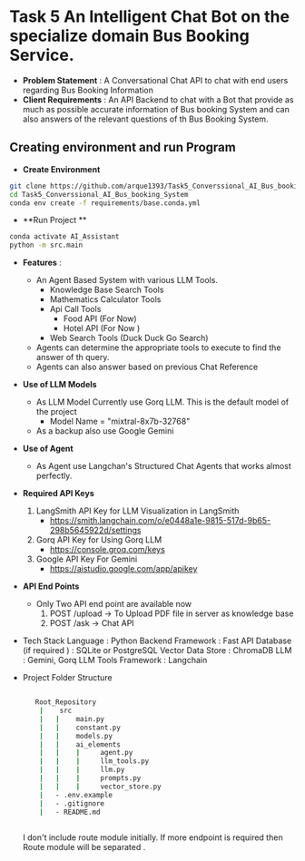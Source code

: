 # Task 5 An Intelligent Chat Bot on the specialize domain Bus Booking Service.
 
- **Problem Statement** : A Conversational Chat API  to chat with end users regarding Bus Booking Information 
- **Client Requirements** : 
    An API Backend to chat with a Bot that provide as much as possible accurate information of Bus booking System and can also answers of the relevant questions of th Bus Booking System.

## Creating environment and run Program 
- **Create Environment**
```bash
git clone https://github.com/arque1393/Task5_Converssional_AI_Bus_booking_System.git
cd Task5_Converssional_AI_Bus_booking_System
conda env create -f requirements/base.conda.yml
```
- **Run Project **
```bash
conda activate AI_Assistant
python -m src.main 
```


- **Features** : 
    - An Agent Based System with various LLM Tools.
        - Knowledge Base Search Tools 
        - Mathematics Calculator Tools
        - Api Call Tools 
            - Food API (For Now)
            - Hotel API (For Now )
        - Web Search Tools  (Duck Duck Go Search)
    - Agents can determine the appropriate tools to execute  to find the answer of th query. 
    - Agents can also answer based on previous Chat Reference 

- **Use of LLM Models** 
    - As LLM Model Currently use Gorq LLM. This is the default model of the project 
        - Model Name = "mixtral-8x7b-32768"
    - As a backup also use Google Gemini 
- **Use of Agent**
    - As Agent use Langchan's Structured Chat Agents that works almost perfectly.

- **Required API Keys**
    1. LangSmith API Key for LLM Visualization in LangSmith
        - https://smith.langchain.com/o/e0448a1e-9815-517d-9b65-298b5645922d/settings
    2. Gorq API Key for Using Gorq LLM
        - https://console.groq.com/keys
    3. Google API Key For Gemini 
        - https://aistudio.google.com/app/apikey

- **API End Points**
    - Only Two API end point are available now 
        1. POST  /upload   -> To Upload PDF file in server as knowledge base 
        2. POST  /ask      -> Chat API 

- Tech Stack 
    Language : Python 
    Backend Framework : Fast API 
    Database (if required ) : SQLite or PostgreSQL
    Vector Data Store : ChromaDB 
    LLM : Gemini, Gorq 
    LLM Tools Framework : Langchain  

- Project Folder Structure 
    ```bash
    
       Root_Repository 
        |    src
        |   |    main.py
        |   |    constant.py
        |   |    models.py
        |   |    ai_elements
        |   |    |     agent.py
        |   |    |     llm_tools.py
        |   |    |     llm.py
        |   |    |     prompts.py
        |   |    |     vector_store.py
        |   - .env.example
        |   - .gitignore
        |   - README.md
        
    ```
    I don't include route module initially. If more endpoint is required then Route module will be separated .
    

